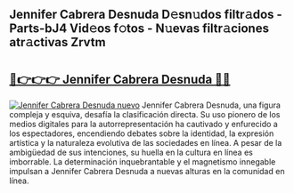 ## Jennifer Cabrera Desnuda D𝚎sn𝚞dos filtr𝚊dos - Parts-bJ4 Vid𝚎os f𝚘tos - N𝚞evas filtr𝚊ciones atr𝚊ctivas Zrvtm

# <h2><a href="http://mb0jxie.tromn.icu/?c=Jennifer+Cabrera+Desnuda">🔗👉👉👉 Jennifer Cabrera Desnuda 🔗🔗</a></h2>

[![Jennifer Cabrera Desnuda nuevo](https://i.imgur.com/pEAQMta.gif)](http://mb0jxie.tromn.icu/?c=Jennifer+Cabrera+Desnuda)
Jennifer Cabrera Desnuda, una figura compleja y esquiva, desafía la clasificación directa. Su uso pionero de los medios digitales para la autorrepresentación ha cautivado y enfurecido a los espectadores, encendiendo debates sobre la identidad, la expresión artística y la naturaleza evolutiva de las sociedades en línea. A pesar de la ambigüedad de sus intenciones, su huella en la cultura en línea es imborrable. La determinación inquebrantable y el magnetismo innegable impulsan a Jennifer Cabrera Desnuda a nuevas alturas en la comunidad en línea.
